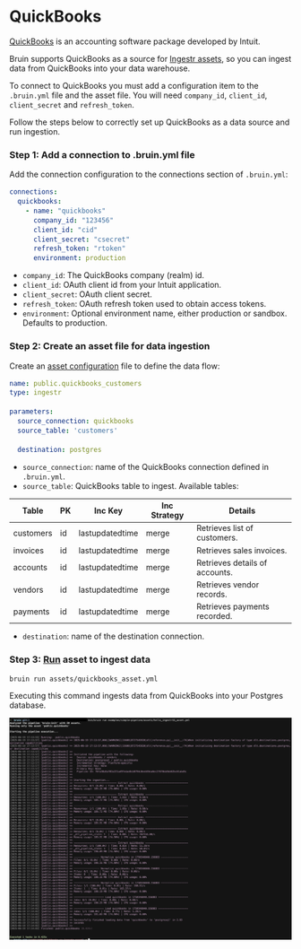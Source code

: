 # QuickBooks
[QuickBooks](https://quickbooks.intuit.com/) is an accounting software package developed by Intuit.

Bruin supports QuickBooks as a source for [Ingestr assets](/assets/ingestr), so you can ingest data from QuickBooks into your data warehouse.

To connect to QuickBooks you must add a configuration item to the `.bruin.yml` file and the asset file. You will need `company_id`, `client_id`, `client_secret` and `refresh_token`.

Follow the steps below to correctly set up QuickBooks as a data source and run ingestion.

### Step 1: Add a connection to .bruin.yml file
Add the connection configuration to the connections section of `.bruin.yml`:

```yaml
connections:
  quickbooks:
    - name: "quickbooks"
      company_id: "123456"
      client_id: "cid"
      client_secret: "csecret"
      refresh_token: "rtoken"
      environment: production
```

- `company_id`: The QuickBooks company (realm) id.
- `client_id`: OAuth client id from your Intuit application.
- `client_secret`: OAuth client secret.
- `refresh_token`: OAuth refresh token used to obtain access tokens.
- `environment`: Optional environment name, either production or sandbox. Defaults to production.

### Step 2: Create an asset file for data ingestion
Create an [asset configuration](/assets/ingestr#asset-structure) file to define the data flow:

```yaml
name: public.quickbooks_customers
type: ingestr

parameters:
  source_connection: quickbooks
  source_table: 'customers'

  destination: postgres
```

- `source_connection`: name of the QuickBooks connection defined in `.bruin.yml`.
- `source_table`: QuickBooks table to ingest. Available tables:

| Table     | PK | Inc Key          | Inc Strategy | Details                      |
|-----------|----|-----------------|-------------|------------------------------|
| customers | id | lastupdatedtime | merge       | Retrieves list of customers. |
| invoices  | id | lastupdatedtime | merge       | Retrieves sales invoices.    |
| accounts  | id | lastupdatedtime | merge       | Retrieves details of accounts.|
| vendors   | id | lastupdatedtime | merge       | Retrieves vendor records.    |
| payments  | id | lastupdatedtime | merge       | Retrieves payments recorded. |
- `destination`: name of the destination connection.

### Step 3: [Run](/commands/run) asset to ingest data
```
bruin run assets/quickbooks_asset.yml
```

Executing this command ingests data from QuickBooks into your Postgres database.

<img alt="quickbooks" src="./media/quickbook_ingestion.png">
